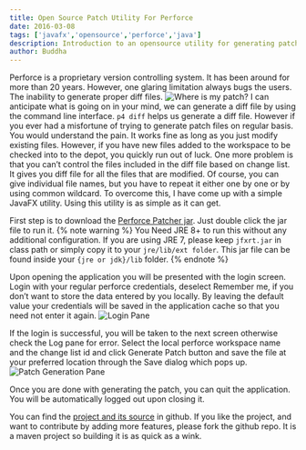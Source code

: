 ```yaml
---
title: Open Source Patch Utility For Perforce
date: 2016-03-08
tags: ['javafx','opensource','perforce','java']
description: Introduction to an opensource utility for generating patch files for pending changelists in perforce version controlling system
author: Buddha
---
```


Perforce is a proprietary version controlling system. It has been around for more than 20 years. However, one glaring limitation always bugs the users. The inability to generate proper diff files.
![Where is my patch?](/assets/svgs/2016/upset-robot.svg)
I can anticipate what is going on in your mind, we can generate a diff file by using the command line interface. `p4 diff` helps us generate a diff file. However if you ever had a misfortune of trying to generate patch files on regular basis. You would understand the pain. It works fine as long as you just modify existing files. However, if you have new files added to the workspace to be checked into to the depot, you quickly run out of luck. One more problem is that you can’t control the files included in the diff file based on change list. It gives you diff file for all the files that are modified. Of course, you can give individual file names, but you have to repeat it either one by one or by using common wildcard. To overcome this, I have come up with a simple JavaFX utility.  Using this utility is as simple as it can get.

First step is to download the [Perforce Patcher jar](https://github.com/jbuddha/perforce-patcher/blob/master/dist/perforce-patcher.jar?raw=true). Just double click the jar file to run it.
{% note warning %}
You Need JRE 8+ to run this without any additional configuration. If you are using JRE 7, please keep `jfxrt.jar` in class path or simply copy it to your `jre/lib/ext folder`.
This jar file can be found inside your `{jre or jdk}/lib` folder.
{% endnote %}

Upon opening the application you will be presented with the login screen. Login with your regular perforce credentials, deselect Remember me, if you don’t want to store the data entered by you locally. By leaving the default value your credentials will be saved in the application cache so that you need not enter it again.
![Login Pane](https://farm2.staticflickr.com/1626/25596793045_91c403dfd9_z.jpg)


 If the login is successful, you will be taken to the next screen otherwise check the Log pane for error. Select the local perforce workspace name and the change list id and click Generate Patch button and save the file at your preferred location through the Save dialog which pops up.
![Patch Generation Pane](https://farm2.staticflickr.com/1501/25229331639_f3324f01b4_z.jpg)

Once you are done with generating the patch, you can quit the application. You will be automatically logged out upon closing it.

You can find the [project and its source](https://github.com/jbuddha/perforce-patcher) in github. If you like the project, and want to contribute by adding more features, please fork the github repo. It is a maven project so building it is as quick as a wink.
